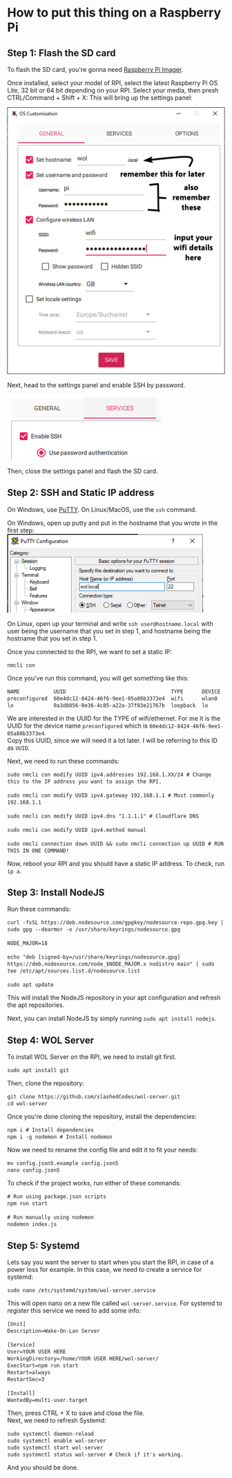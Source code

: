 # How to put this thing on a Raspberry Pi
## Step 1: Flash the SD card
To flash the SD card, you're gonna need [Raspberry Pi Imager](https://www.raspberrypi.com/software/).

Once installed, select your model of RPI, select the latest Raspberry Pi OS Lite, 32 bit or 64 bit depending on your RPI.
Select your media, then presh CTRL/Command + Shift + X: This will bring up the settings panel:

![alt text](image.png)

Next, head to the settings panel and enable SSH by password.

![alt text](image-1.png)

Then, close the settings panel and flash the SD card.

## Step 2: SSH and Static IP address

On Windows, use [PuTTY](https://www.chiark.greenend.org.uk/~sgtatham/putty/latest.html). On Linux/MacOS, use the `ssh` command.

On Windows, open up putty and put in the hostname that you wrote in the first step:
![alt text](image-2.png)

On Linux, open up your terminal and write `ssh user@hostname.local` with user being the username that you set in step 1, and hostname being the hostname that you set in step 1.

Once you connected to the RPI, we want to set a static IP:

```
nmcli con
```
Once you've run this command, you will get something like this:
```
NAME           UUID                                  TYPE      DEVICE
preconfigured  60e4dc12-8424-46f6-9ee1-05a80b3373e4  wifi      wlan0
lo             0a3d8056-0e36-4c85-a22a-37f83e21767b  loopback  lo
```
We are interested in the UUID for the TYPE of wifi/ethernet. For me it is the UUID for the device name `preconfigured` which is `60e4dc12-8424-46f6-9ee1-05a80b3373e4`. <br>
Copy this UUID, since we will need it a lot later. I will be referring to this ID as `UUID`.

Next, we need to run these commands:
```
sudo nmcli con modify UUID ipv4.addresses 192.168.1.XX/24 # Change this to the IP address you want to assign the RPI.

sudo nmcli con modify UUID ipv4.gateway 192.168.1.1 # Most commonly 192.168.1.1

sudo nmcli con modify UUID ipv4.dns "1.1.1.1" # Cloudflare DNS

sudo nmcli con modify UUID ipv4.method manual

sudo nmcli connection down UUID && sudo nmcli connection up UUID # RUN THIS IN ONE COMMAND!
```

Now, reboot your RPI and you should have a static IP address. To check, run ``ip a``.

## Step 3: Install NodeJS

Run these commands:
```
curl -fsSL https://deb.nodesource.com/gpgkey/nodesource-repo.gpg.key | sudo gpg --dearmor -o /usr/share/keyrings/nodesource.gpg

NODE_MAJOR=18

echo "deb [signed-by=/usr/share/keyrings/nodesource.gpg] https://deb.nodesource.com/node_$NODE_MAJOR.x nodistro main" | sudo tee /etc/apt/sources.list.d/nodesource.list

sudo apt update
```

This will install the NodeJS repository in your apt configuration and refresh the apt repositories.

Next, you can install NodeJS by simply running `sudo apt install nodejs`.

## Step 4: WOL Server

To install WOL Server on the RPI, we need to install git first.

```
sudo apt install git
```
Then, clone the repository:

```
git clone https://github.com/slashedCodes/wol-server.git
cd wol-server
```

Once you're done cloning the repository, install the dependencies:
```
npm i # Install dependencies
npm i -g nodemon # Install nodemon
```

Now we need to rename the config file and edit it to fit your needs:

```
mv config.json5.example config.json5
nano config.json5 
```

To check if the project works, run either of these commands:

```
# Run using package.json scripts
npm run start

# Run manually using nodemon
nodemon index.js
```

## Step 5: Systemd

Lets say you want the server to start when you start the RPI, in case of a power loss for example. In this case, we need to create a service for systemd:

```
sudo nano /etc/systemd/system/wol-server.service
```

This will open nano on a new file called `wol-server.service`. For systemd to register this service we need to add some info:

```
[Unit]
Description=Wake-On-Lan Server

[Service]
User=YOUR USER HERE
WorkingDirectory=/home/YOUR USER HERE/wol-server/
ExecStart=npm run start
Restart=always
RestartSec=3

[Install]
WantedBy=multi-user.target
```

Then, press CTRL + X to save and close the file. <br>
Next, we need to refresh Systemd:

```
sudo systemctl daemon-reload
sudo systemctl enable wol-server
sudo systemctl start wol-server
sudo systemctl status wol-server # Check if it's working.
```

And you should be done.